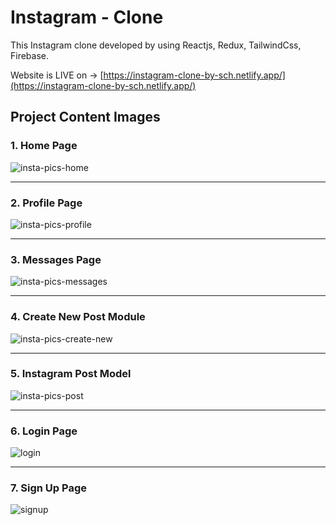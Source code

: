 # Instagram - Clone

This Instagram clone developed by using Reactjs, Redux, TailwindCss, Firebase.

Website is LIVE on -> [https://instagram-clone-by-sch.netlify.app/](https://instagram-clone-by-sch.netlify.app/)

## Project Content Images

### 1. Home Page

![insta-pics-home](https://github.com/Charyyev17/instagram-clone/assets/66562485/a812d171-5fb9-402e-825d-1fe090826c5f)

-----------------------------------------------------------------------------------------------------------------------------

### 2. Profile Page

![insta-pics-profile](https://github.com/Charyyev17/instagram-clone/assets/66562485/f886d1ef-eeeb-4303-9da8-956ee0fd7d7b)

-----------------------------------------------------------------------------------------------------------------------------

### 3. Messages Page

![insta-pics-messages](https://github.com/Charyyev17/instagram-clone/assets/66562485/8849d1ad-5a00-4b86-92eb-d38a5a0720df)

-----------------------------------------------------------------------------------------------------------------------------

### 4. Create New Post Module

![insta-pics-create-new](https://github.com/Charyyev17/instagram-clone/assets/66562485/4675e259-6989-45bc-aa77-262c57787aa6)

-----------------------------------------------------------------------------------------------------------------------------

### 5. Instagram Post Model

![insta-pics-post](https://github.com/Charyyev17/instagram-clone/assets/66562485/db116183-bd80-4a4b-9a71-4ec3947e0e6a)

-----------------------------------------------------------------------------------------------------------------------------

### 6. Login Page

![login](https://github.com/Charyyev17/instagram-clone/assets/66562485/0c3c108b-0b0a-443a-a57f-486e42046daa)

-----------------------------------------------------------------------------------------------------------------------------

### 7. Sign Up Page

![signup](https://github.com/Charyyev17/instagram-clone/assets/66562485/a628ccea-be03-4ec6-9c6f-cf523ccd114a)
